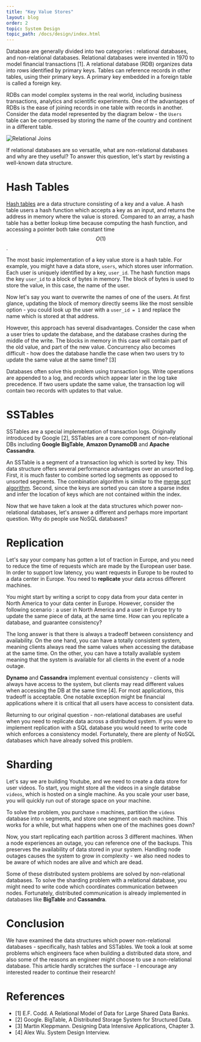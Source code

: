 ```yaml
---
title: "Key Value Stores"
layout: blog
order: 2
topic: System Design
topic_path: /docs/design/index.html
---
```

Database are generally divided into two categories : relational databases, and non-relational databases. Relational databases were invented in 1970 to model financial transactions [1]. A relational database (RDB) organizes data into rows identified by primary keys. Tables can reference records in other tables, using their primary keys. A primary key embedded in a foreign table is called a foreign key.

RDBs can model complex systems in the real world, including business transactions, analytics and scientific experiments. One of the advantages of RDBs is the ease of joining records in one table with records in another. Consider the data model represented by the diagram below - the `Users` table can be compressed by storing the name of the country and continent in a different table.

<img src="{{ site.baseurl }}/assets/img/docs/design/relational-joins.png" alt="Relational Joins">

If relational databases are so versatile, what are non-relational databases and why are they useful? To answer this question, let's start by revisting a well-known data structure.

# Hash Tables

[Hash tables](/docs/algorithms/arrays/hash-tables.html) are a data structure consisting of a key and a value. A hash table users a hash function which accepts a key as an input, and returns the address in memory where the value is stored. Compared to an array, a hash table has a better lookup time because computing the hash function, and accessing a pointer both take constant time $$ O(1) $$.

The most basic implementation of a key value store is a hash table. For example, you might have a data store, `users`, which stores user information. Each user is uniquely identified by a key, `user_id`. The hash function maps the key `user_id` to a block of bytes in memory. The block of bytes is used to store the value, in this case, the name of the user.

Now let's say you want to overwrite the names of one of the users. At first glance, updating the block of memory directly seems like the most sensible option - you could look up the user with a `user_id = 1` and replace the name which is stored at that address.

However, this approach has several disadvantages. Consider the case when a user tries to update the database, and the database crashes during the middle of the write. The blocks in memory in this case will contain part of the old value, and part of the new value. Concurrency also becomes difficult - how does the database handle the case when two users try to update the same value at the same time? [3]

Databases often solve this problem using transaction logs. Write operations are appended to a log, and records which appear later in the log take precedence. If two users update the same value, the transaction log will contain two records with updates to that value.

# SSTables

SSTables are a special implementation of transaction logs. Originally introduced by Google [2], SSTables are a core component of non-relational DBs including **Google BigTable**, **Amazon DynamoDB** and **Apache Cassandra**. 

An SSTable is a segment of a transaction log which is sorted by key. This data structure offers several performance advantages over an unsorted log. First, it is much faster to combine sorted log segments as opposed to unsorted segments. The combination algorithm is similar to the [merge sort algorithm](http://localhost:4000/docs/algorithms/sorting/merge-sort.html). Second, since the keys are sorted you can store a sparse index and infer the location of keys which are not contained within the index.

Now that we have taken a look at the data structures which power non-relational databases, let's answer a different and perhaps more important question. Why do people use NoSQL databases?

# Replication

Let's say your company has gotten a lot of traction in Europe, and you need to reduce the time of requests which are made by the European user base. In order to support low latency, you want requests in Europe to be routed to a data center in Europe. You need to **replicate** your data across different machines.

You might start by writing a script to copy data from your data center in North America to your data center in Europe. However, consider the following scenario : a user in North America and a user in Europe try to update the same piece of data, at the same time. How can you replicate a database, and guarantee consistency?

The long answer is that there is always a tradeoff between consistency and availability. On the one hand, you can have a totally consistent system, meaning clients always read the same values when accessing the database at the same time. On the other, you can have a totally available system meaning that the system is available for all clients in the event of a node outage.

**Dynamo** and **Cassandra** implement eventual consistency - clients will always have access to the system, but clients may read different values when accessing the DB at the same time [4]. For most applications, this tradeoff is acceptable. One notable exception might be financial applications where it is critical that all users have access to consistent data.

Returning to our original question - non-relational databases are useful when you need to replicate data across a distributed system. If you were to implement replication with a SQL database you would need to write code which enforces a consistency model. Fortunately, there are plenty of NoSQL databases which have already solved this problem.

# Sharding

Let's say we are building Youtube, and we need to create a data store for user videos. To start, you might store all the videos in a single databse `videos`, which is hosted on a single machine. As you scale your user base, you will quickly run out of storage space on your machine.

To solve the problem, you purchase `n` machines, partition the `videos` database into `n` segments, and store one segment on each machine. This works for a while, but what happens when one of the machines goes down?

Now, you start replicating each partition across 3 different machines. When a node experiences an outage, you can reference one of the backups. This preserves the availability of data stored in your system. Handling node outages causes the system to grow in complexity - we also need nodes to be aware of which nodes are alive and which are dead.

Some of these distributed system problems are solved by non-relational databases. To solve the sharding problem with a relational database, you might need to write code which coordinates communication between nodes. Fortunately, distributed communication is already implemented in databases like **BigTable** and **Cassandra**.

# Conclusion
We have examined the data structures which power non-relational databases - specifically, hash tables and SSTables. We took a look at some problems which engineers face when building a distributed data store, and also some of the reasons an engineer might choose to use a non-relational database. This article hardly scratches the surface - I encourage any interested reader to continue their research!


# References
* [1] E.F. Codd. A Relational Model of Data for Large Shared Data Banks.
* [2] Google. BigTable, A Distributed Storage System for Structured Data.
* [3] Martin Kleppmann. Designing Data Intensive Applications, Chapter 3.
* [4] Alex Wu. System Design Interview.